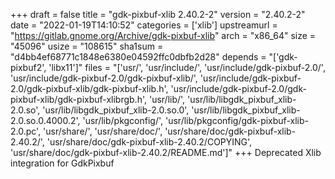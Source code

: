 +++
draft = false
title = "gdk-pixbuf-xlib 2.40.2-2"
version = "2.40.2-2"
date = "2022-01-19T14:10:52"
categories = ['xlib']
upstreamurl = "https://gitlab.gnome.org/Archive/gdk-pixbuf-xlib"
arch = "x86_64"
size = "45096"
usize = "108615"
sha1sum = "d4bb4ef68771c1848e6380e04592ffc0dbfb2d28"
depends = "['gdk-pixbuf2', 'libx11']"
files = "['usr/', 'usr/include/', 'usr/include/gdk-pixbuf-2.0/', 'usr/include/gdk-pixbuf-2.0/gdk-pixbuf-xlib/', 'usr/include/gdk-pixbuf-2.0/gdk-pixbuf-xlib/gdk-pixbuf-xlib.h', 'usr/include/gdk-pixbuf-2.0/gdk-pixbuf-xlib/gdk-pixbuf-xlibrgb.h', 'usr/lib/', 'usr/lib/libgdk_pixbuf_xlib-2.0.so', 'usr/lib/libgdk_pixbuf_xlib-2.0.so.0', 'usr/lib/libgdk_pixbuf_xlib-2.0.so.0.4000.2', 'usr/lib/pkgconfig/', 'usr/lib/pkgconfig/gdk-pixbuf-xlib-2.0.pc', 'usr/share/', 'usr/share/doc/', 'usr/share/doc/gdk-pixbuf-xlib-2.40.2/', 'usr/share/doc/gdk-pixbuf-xlib-2.40.2/COPYING', 'usr/share/doc/gdk-pixbuf-xlib-2.40.2/README.md']"
+++
Deprecated Xlib integration for GdkPixbuf